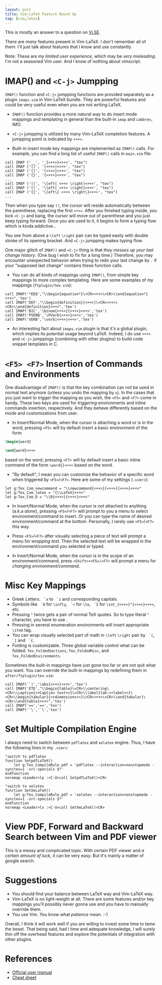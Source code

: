 ```yaml
---
layout: post
title: Vim-LaTeX Feature Round Up
tag: [vim,latex]
---
```

This is mostly an answer to a question on [Vi.SE](http://vi.stackexchange.com/questions/2047/what-are-the-differences-between-tex-plugins).

There are _many_ features present in Vim-LaTeX. I don't remember all of them. I'll just talk about features that I know and use constantly.

Note: These are _my limited user experience_, which may be _very misleading_. I'm not a seasoned Vim user. And I know of nothing about vimscript.

# IMAP() and `<C-j>` Jumpping #
`IMAP()` function and `<C-j>` jumpping functions are provided separately as a plugin `imaps.vim` in Vim-LaTeX bundle. They are powerful features and could be very useful even when you are not writing LaTeX.

- `IMAP()` function provides a more natural way to do insert mode mappings and templating in general than the built-in `imap` and `iabbrev`, IMO.

- `<C-j>` jumpping is utilized by many Vim-LaTeX completion features. A jumpping point is indicated by `<++>`.

- Built-in insert mode key mappings are implemented as `IMAP()` calls. For example, you can find a long list of useful `IMAP()` calls in `main.vim` file:

```vim
call IMAP ('__', '_{<++>}<++>', "tex")
call IMAP ('()', '(<++>)<++>', "tex")
call IMAP ('[]', '[<++>]<++>', "tex")
call IMAP ('{}', '{<++>}<++>', "tex")
...
call IMAP ('((', '\left( <++> \right)<++>', "tex")
call IMAP ('[[', '\left[ <++> \right]<++>', "tex")
call IMAP ('{{', '\left\{ <++> \right\}<++>', "tex")
...
```

Then when you type say `()`, the cursor will reside automatically between the parenthese, replacing the first `<++>`. After you finished typing inside, you kick `<C-j>` and bang, the cursor will move out of parenthese and you just keep typing forward. Once you are used to it, it begins to form a typing flow which is kinda addictive...

You see from above a `\left` `\right` pair can be typed easily with double stroke of its opening bracket. And `<C-j>` jumpping makes typing flow.

One major glitch of `IMAP()` and `<C-j>` thing is that *they messes up your last change history*. (One bug I wish to fix for a long time.) Therefore, you may encounter unexpected behavior when trying to redo your last change by `.` if your "supposed last change" contains these function calls.

- You can do all kinds of mappings using `IMAP()`, from simple key mappings to more complex templating. Here are some examples of my mappings (`ftplugin/tex.vim`):

```vim
call IMAP('*EEQ',"\\begin{equation*}\<CR><++>\<CR>\\end{equation*}<++>",'tex')
call IMAP('DEF',"\\begin{definition}[<++>]\<CR><++>\<CR>\\end{definition}<++>",'tex')
call IMAP('BIC','\binom{<++>}{<++>}<++>','tex')
call IMAP('PVERB','\PVerb{<++>}<++>','tex')
call IMAP('VERB','\verb|<++>|<++>','tex')
```

- An interesting fact about `imaps.vim` plugin is that it's a global plugin, which implies its potential usage beyond LaTeX. Indeed, I do use `<++>` and `<C-j>` jumppings (combining with other plugins) to build code snippet templates in C.

# `<F5> <F7>` Insertion of Commands and Environments #
One disadvantage of `IMAP()` is that the key combination can not be used in normal text anymore (unless you undo the mapping by `u`). In the cases that you just want to _trigger_ the mapping as you wish, the `<F5>` and `<F7>` come in handy. These two keys are used for _triggering_ environments and inline commands insertion, respectively. And they behave differently based on the mode and customizations from user.

- In Insert/Normal Mode, when the cursor is attaching a word or is in the word, pressing `<F5>` will by default insert a basic environment of the form

```latex
\begin{word}

\end{word}<++>
```

 based on the word; pressing `<F7>` will by default insert a basic inline command of the form `\word{}<++>` based on the word. 

- "By default", I mean you can customize the behavior of a specific word when triggered by `<F5>`/`<F7>`. Here are some of my settings (`.vimrc`):

```vim
let g:Tex_Com_newcommand = "\\newcommand{<++>}[<++>]{<++>}<++>"
let g:Tex_Com_latex = "{\\LaTeX}<++>"
let g:Tex_Com_D = "\\D{<++>}{<++>}<++>"
```

- In Insert/Normal Mode, when the cursor is _not_ attached to anything (a.k.a _alone_), pressing `<F5>`/`<F7>` will prompt to you a menu to select environment/command to insert. Or you can type the name of desired environment/command at the bottom. Personally, I rarely use `<F5>`/`<F7>` this way.

- Press `<F5>`/`<F7>` after visually selecting a piece of text will prompt a menu for _wrapping text_. Then the selected text will be wrapped in the environment/command you selected or typed.

- In Insert/Normal Mode, when the cursor is in the scope of an environment/command, press `<Shift>+<F5>/<F7>` will prompt a menu for _changing environment/command_.

# Misc Key Mappings #
- Greek Letters. `` `a`` to `` `z`` and corresponding capitals.
- Symbols like `` `8`` for `\infty`, `` `<`` for `\le`, `` `I`` for `\int_{<++>}^{<++>}<++>`, etc.
- Pressing `"` twice gets a pair of normal TeX quotes. So to type literal `"` character, you have to use <C-v>.
- Pressing <Alt-i> in several enumeration environments will insert appropriate `\item` tag.
- You can wrap visually selected part of math in `\left` `\right` pair by `` `(``, `` `[`` and `` `{``.
- Folding is customizable. Three global variable control what can be folded: `Tex_FoldedSections`, `Tex_FoldedMisc`, and `Tex_FoldedEnvironments`.

Sometimes the built-in mappings have just gone too far or are not quit what you want. You can override the built-in mappings by redefining them in `after/ftplugin/tex.vim`:

```vim
call IMAP('`|','\abs{<++>}<++>','tex')
call IMAP('ETE',"\\begin{table}\<CR>\\centering\<CR>\\caption{<+Caption text+>}\<CR>\\label{tab:<+label+>}\<CR>\\begin{tabular}{<+dimensions+>}\<CR><++>\<CR>\\end{tabular}\<CR>\\end{table}<++>",'tex')
call IMAP('==','==','tex')
call IMAP('`\','`\','tex')
```

# Set Multiple Compilation Engine #
I always need to switch between `pdflatex` and `xelatex` engine. Thus, I have the following lines in my `.vimrc`:

```vim
"switch to pdflatex
function SetpdfLaTeX()
	let g:Tex_CompileRule_pdf = 'pdflatex --interaction=nonstopmode -synctex=1 -src-specials $*'
endfunction
noremap <Leader>lp :<C-U>call SetpdfLaTeX()<CR>

"switch to xelatex
function SetXeLaTeX()
	let g:Tex_CompileRule_pdf = 'xelatex --interaction=nonstopmode -synctex=1 -src-specials $*'
endfunction
noremap <Leader>lx :<C-U>call SetXeLaTeX()<CR>
```

# View PDF, Forward and Backward Search between Vim and PDF viewer #
This is a messy and complicated topic. With certain PDF viewer and _a certain amount of luck_, it can be very easy. But it's mainly a matter of google search.

# Suggestions #
- You should find your balance between LaTeX way and Vim-LaTeX way.
- Vim-LaTeX is no light-weight at all. There are some features and/or key mappings you'll possibly never gonna use and you have to manually override them.
- You use Vim. You know what _patience_ mean. :-)

Overall, I think it will work well if you are willing to invest some time to tame the beast. That being said, had I time and adequate knowledge, I will surely thin off the overhead features and explore the potentials of integration with other plugins.

# References #
- [Official user manual](http://vim-latex.sourceforge.net/index.php?subject=manual&title=Manual#user-manual)
- [Cheat sheet](http://michaelgoerz.net/refcards/vimlatexqrc.pdf)

